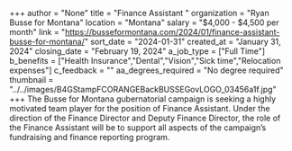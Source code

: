 +++
author = "None"
title = "Finance Assistant "
organization = "Ryan Busse for Montana"
location = "Montana"
salary = "$4,000 - $4,500 per month"
link = "https://busseformontana.com/2024/01/finance-assistant-busse-for-montana/"
sort_date = "2024-01-31"
created_at = "January 31, 2024"
closing_date = "February 19, 2024"
a_job_type = ["Full Time"]
b_benefits = ["Health Insurance","Dental","Vision","Sick time","Relocation expenses"]
c_feedback = ""
aa_degrees_required = "No degree required"
thumbnail = "../../images/B4GStampFCORANGEBackBUSSEGovLOGO_03456a1f.jpg"
+++
The Busse for Montana gubernatorial campaign is seeking a highly motivated team player for the position of Finance Assistant. Under the direction of the Finance Director and Deputy Finance Director, the role of the Finance Assistant will be to support all aspects of the campaign’s fundraising and finance reporting program. 